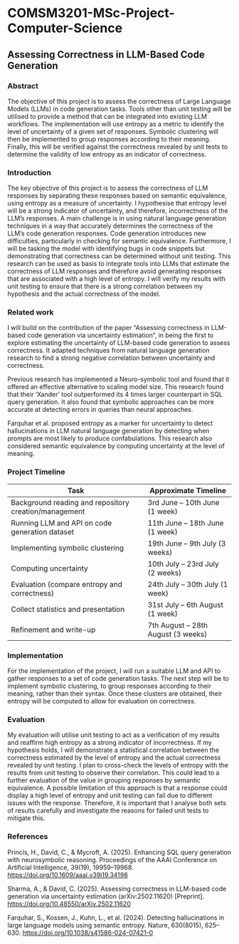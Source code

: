 # COMSM3201-MSc-Project-Computer-Science



## Assessing Correctness in LLM-Based Code Generation



### Abstract

The objective of this project is to assess the correctness of Large Language Models (LLMs) in code generation tasks. Tools other than unit testing will be utilised to provide a method that can be integrated into existing LLM workflows. The implementation will use entropy as a metric to identify the level of uncertainty of a given set of responses. Symbolic clustering will then be implemented to group responses according to their meaning. Finally, this will be verified against the correctness revealed by unit tests to determine the validity of low entropy as an indicator of correctness.



### Introduction

The key objective of this project is to assess the correctness of LLM responses by separating these responses based on semantic equivalence, using entropy as a measure of uncertainty. I hypothesise that entropy level will be a strong indicator of uncertainty, and therefore, incorrectness of the LLM’s responses. A main challenge is in using natural language generation techniques in a way that accurately determines the correctness of the LLM’s code generation responses. Code generation introduces new difficulties, particularly in checking for semantic equivalence. Furthermore, I will be tasking the model with identifying bugs in code snippets but demonstrating that correctness can be determined without unit testing. This research can be used as basis to integrate tools into LLMs that estimate the correctness of LLM responses and therefore avoid generating responses that are associated with a high level of entropy. I will verify my results with unit testing to ensure that there is a strong correlation between my hypothesis and the actual correctness of the model.



### Related work 

I will build on the contribution of the paper “Assessing correctness in LLM-based code generation via uncertainty estimation”, in being the first to explore estimating the uncertainty of LLM-based code generation to assess correctness. It adapted techniques from natural language generation research to find a strong negative correlation between uncertainty and correctness.

Previous research has implemented a Neuro-symbolic tool and found that it offered an effective alternative to scaling model size. This research found that their ‘Xander’ tool outperformed its 4 times larger counterpart in SQL query generation. It also found that symbolic approaches can be more accurate at detecting errors in queries than neural approaches. 

Farquhar et al. proposed entropy as a marker for uncertainty to detect hallucinations in LLM natural language generation by detecting when prompts are most likely to produce confabulations. This research also considered semantic equivalence by computing uncertainty at the level of meaning.



### Project Timeline

| Task | Approximate Timeline |
|------|-----------------------|
| Background reading and repository creation/management | 3rd June – 10th June (1 week) |
| Running LLM and API on code generation dataset | 11th June – 18th June (1 week) |
| Implementing symbolic clustering | 19th June – 9th July (3 weeks) |
| Computing uncertainty | 10th July – 23rd July (2 weeks) |
| Evaluation (compare entropy and correctness) | 24th July – 30th July (1 week) |
| Collect statistics and presentation | 31st July – 6th August (1 week) |
| Refinement and write-up | 7th August – 28th August (3 weeks) |



### Implementation

For the implementation of the project, I will run a suitable LLM and API to gather responses to a set of code generation tasks. The next step will be to implement symbolic clustering, to group responses according to their meaning, rather than their syntax. Once these clusters are obtained, their entropy will be computed to allow for evaluation on correctness.



### Evaluation

My evaluation will utilise unit testing to act as a verification of my results and reaffirm high entropy as a strong indicator of incorrectness. If my hypothesis holds, I will demonstrate a statistical correlation between the correctness estimated by the level of entropy and the actual correctness revealed by unit testing. I plan to cross-check the levels of entropy with the results from unit testing to observe their correlation. This could lead to a further evaluation of the value in grouping responses by semantic equivalence. A possible limitation of this approach is that a response could display a high level of entropy and unit testing can fail due to different issues with the response. Therefore, it is important that I analyse both sets of results carefully and investigate the reasons for failed unit tests to mitigate this.



### References

Princis, H., David, C., & Mycroft, A. (2025). Enhancing SQL query generation with neurosymbolic reasoning. Proceedings of the AAAI Conference on Artificial Intelligence, 39(19), 19959–19968. https://doi.org/10.1609/aaai.v39i19.34198

Sharma, A., & David, C. (2025). Assessing correctness in LLM-based code generation via uncertainty estimation (arXiv:2502.11620) [Preprint]. https://doi.org/10.48550/arXiv.2502.11620

Farquhar, S., Kossen, J., Kuhn, L., et al. (2024). Detecting hallucinations in large language models using semantic entropy. Nature, 630(8015), 625–630. https://doi.org/10.1038/s41586-024-07421-0



